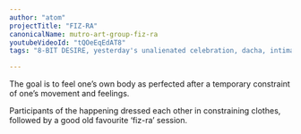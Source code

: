 ```yaml
---
author: "atom"
projectTitle: "FIZ-RA"
canonicalName: mutro-art-group-fiz-ra
youtubeVideoId: "tQOeEqEdAT8"
tags: "8-BIT DESIRE, yesterday's unalienated celebration, dacha, intimate interfaces, practices of ourselves, object, path stop, spontaneous grassroots alternative, sports interest, exploitation of hidden motivation, joy acceleration, extensions, sanatorium, alienation, rhythm"

---
```

The goal is to feel one’s own body as perfected after a temporary constraint of one’s movement and feelings.

Participants of the happening dressed each other in constraining clothes, followed by a good old favourite ‘fiz-ra’ session.
